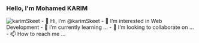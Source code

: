 ### Hello, I'm Mohamed KARIM 
<img src="https://komarev.com/ghpvc/?username=your-github-username&color=green" alt="karimSkeet">
- 👋 Hi, I’m @karimSkeet
- 👀 I’m interested in Web Development 
- 🌱 I’m currently learning ...
- 💞️ I’m looking to collaborate on ...
- 📫 How to reach me ...

<!---
karimSkeet/karimSkeet is a ✨ special ✨ repository because its `README.md` (this file) appears on your GitHub profile.
You can click the Preview link to take a look at your changes.
--->
